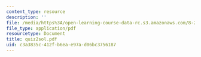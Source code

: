 ```yaml
---
content_type: resource
description: ''
file: /media/https%3A/open-learning-course-data-rc.s3.amazonaws.com/8-282j-introduction-to-astronomy-spring-2006/c3a3835c412fb6eae97ad06bc3756187_quiz2sol.pdf
file_type: application/pdf
resourcetype: Document
title: quiz2sol.pdf
uid: c3a3835c-412f-b6ea-e97a-d06bc3756187
---
```


